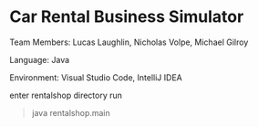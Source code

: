 # Car Rental Business Simulator

Team Members: Lucas Laughlin, Nicholas Volpe, Michael Gilroy

Language: Java

Environment: Visual Studio Code, IntelliJ IDEA

enter rentalshop directory
run 
>java rentalshop.main
